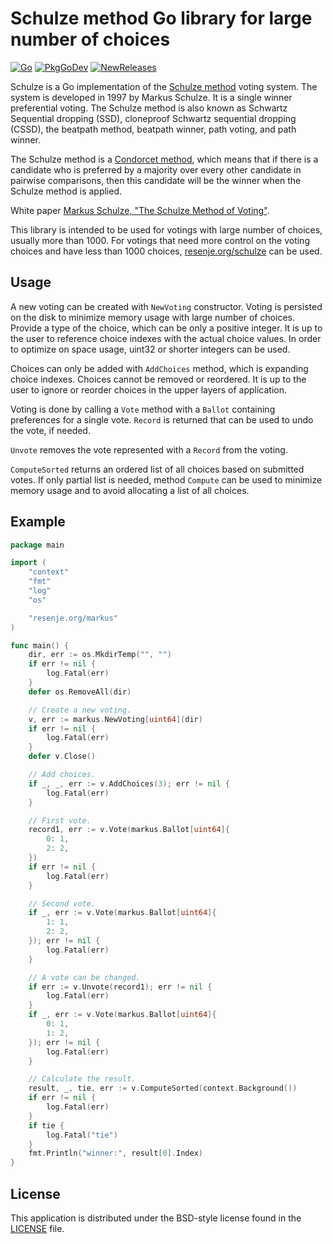 # Schulze method Go library for large number of choices

[![Go](https://github.com/janos/markus/workflows/Go/badge.svg)](https://github.com/janos/markus/actions)
[![PkgGoDev](https://pkg.go.dev/badge/resenje.org/markus)](https://pkg.go.dev/resenje.org/markus)
[![NewReleases](https://newreleases.io/badge.svg)](https://newreleases.io/github/janos/markus)

Schulze is a Go implementation of the [Schulze method](https://en.wikipedia.org/wiki/Schulze_method) voting system. The system is developed in 1997 by Markus Schulze. It is a single winner preferential voting. The Schulze method is also known as Schwartz Sequential dropping (SSD), cloneproof Schwartz sequential dropping (CSSD), the beatpath method, beatpath winner, path voting, and path winner.

The Schulze method is a [Condorcet method](https://en.wikipedia.org/wiki/Condorcet_method), which means that if there is a candidate who is preferred by a majority over every other candidate in pairwise comparisons, then this candidate will be the winner when the Schulze method is applied.

White paper [Markus Schulze, "The Schulze Method of Voting"](https://arxiv.org/pdf/1804.02973.pdf).

This library is intended to be used for votings with large number of choices, usually more than 1000. For votings that need more control on the voting choices and have less than 1000 choices, [resenje.org/schulze](https://pkg.go.dev/resenje.org/schulze) can be used.

## Usage

A new voting can be created with `NewVoting` constructor. Voting is persisted on the disk to minimize memory usage with large number of choices. Provide a type of the choice, which can be only a positive integer. It is up to the user to reference choice indexes with the actual choice values. In order to optimize on space usage, uint32 or shorter integers can be used.

Choices can only be added with `AddChoices` method, which is expanding choice indexes. Choices cannot be removed or reordered. It is up to the user to ignore or reorder choices in the upper layers of application.

Voting is done by calling a `Vote` method with a `Ballot` containing preferences for a single vote. `Record` is returned that can be used to undo the vote, if needed.

`Unvote` removes the vote represented with a `Record` from the voting.

`ComputeSorted` returns an ordered list of all choices based on submitted votes. If only partial list is needed, method `Compute` can be used to minimize memory usage and to avoid allocating a list of all choices.

## Example

```go
package main

import (
	"context"
	"fmt"
	"log"
	"os"

	"resenje.org/markus"
)

func main() {
	dir, err := os.MkdirTemp("", "")
	if err != nil {
		log.Fatal(err)
	}
	defer os.RemoveAll(dir)

	// Create a new voting.
	v, err := markus.NewVoting[uint64](dir)
	if err != nil {
		log.Fatal(err)
	}
	defer v.Close()

	// Add choices.
	if _, _, err := v.AddChoices(3); err != nil {
		log.Fatal(err)
	}

	// First vote.
	record1, err := v.Vote(markus.Ballot[uint64]{
		0: 1,
		2: 2,
	})
	if err != nil {
		log.Fatal(err)
	}

	// Second vote.
	if _, err := v.Vote(markus.Ballot[uint64]{
		1: 1,
		2: 2,
	}); err != nil {
		log.Fatal(err)
	}

	// A vote can be changed.
	if err := v.Unvote(record1); err != nil {
		log.Fatal(err)
	}
	if _, err := v.Vote(markus.Ballot[uint64]{
		0: 1,
		1: 2,
	}); err != nil {
		log.Fatal(err)
	}

	// Calculate the result.
	result, _, tie, err := v.ComputeSorted(context.Background())
	if err != nil {
		log.Fatal(err)
	}
	if tie {
		log.Fatal("tie")
	}
	fmt.Println("winner:", result[0].Index)
}
```

## License

This application is distributed under the BSD-style license found in the [LICENSE](LICENSE) file.
